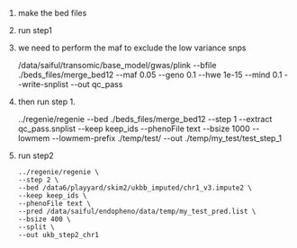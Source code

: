 1. make the bed files
2. run step1
 
  1. we need to perform the maf to exclude the low variance snps
    
        /data/saiful/transomic/base_model/gwas/plink  --bfile ./beds_files/merge_bed12  --maf 0.05 --geno 0.1 --hwe 1e-15  --mind 0.1  --write-snplist  --out qc_pass

  2. then run step 1.
       
       
        ../regenie/regenie --bed ./beds_files/merge_bed12 --step 1 --extract qc_pass.snplist --keep keep_ids --phenoFile text --bsize 1000 --lowmem --lowmem-prefix ./temp/test/  --out ./temp/my_test/test_step_1
        
3. run step2


       ../regenie/regenie \
       --step 2 \
       --bed /data6/playyard/skim2/ukbb_imputed/chr1_v3.impute2 \
       --keep keep_ids \
       --phenoFile text \
       --pred /data/saiful/endopheno/data/temp/my_test_pred.list \
       --bsize 400 \
       --split \
       --out ukb_step2_chr1
